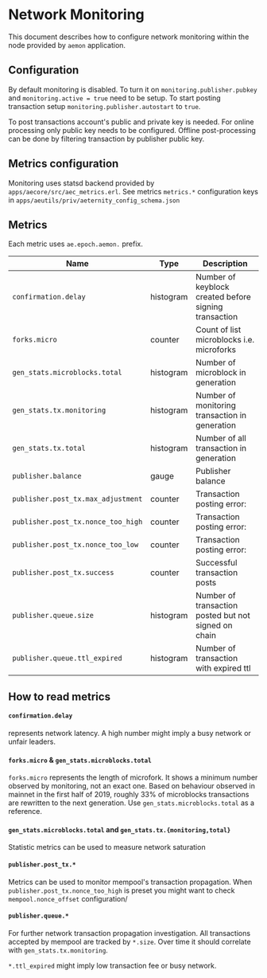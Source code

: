 # Network Monitoring

This document describes how to configure network monitoring within the node provided by `aemon` application.

## Configuration

By default monitoring is disabled. To turn it on `monitoring.publisher.pubkey` and `monitoring.active = true` need to be setup. To start posting transaction setup `monitoring.publisher.autostart` to `true`.

To post transactions account's public and private key is needed. For online processing only public key needs to be configured. Offline post-processing can be done by filtering transaction by publisher public key.

## Metrics configuration

Monitoring uses statsd backend provided by `apps/aecore/src/aec_metrics.erl`. See metrics `metrics.*` configuration keys in `apps/aeutils/priv/aeternity_config_schema.json`

## Metrics

Each metric uses `ae.epoch.aemon.` prefix.

Name                               | Type      | Description
---------------------------------- | --------- | ---
`confirmation.delay`               | histogram | Number of keyblock created before signing transaction
`forks.micro`                      | counter   | Count of list microblocks i.e. microforks
`gen_stats.microblocks.total`      | histogram | Number of microblock in generation
`gen_stats.tx.monitoring`          | histogram | Number of monitoring transaction in generation
`gen_stats.tx.total`               | histogram | Number of all transaction in generation
`publisher.balance`                | gauge     | Publisher balance
`publisher.post_tx.max_adjustment` | counter   | Transaction posting error:
`publisher.post_tx.nonce_too_high` | counter   | Transaction posting error:
`publisher.post_tx.nonce_too_low`  | counter   | Transaction posting error:
`publisher.post_tx.success`        | counter   | Successful transaction posts
`publisher.queue.size`             | histogram | Number of transaction posted but not signed on chain
`publisher.queue.ttl_expired`      | histogram | Number of transaction with expired ttl

## How to read metrics

#### `confirmation.delay`
represents network latency. A high number might imply a busy network or unfair leaders.

#### `forks.micro` & `gen_stats.microblocks.total`
`forks.micro` represents the length of microfork. It shows a minimum number observed by monitoring, not an exact one. Based on behaviour observed in mainnet in the first half of 2019, roughly 33% of microblocks transactions are rewritten to the next generation. Use `gen_stats.microblocks.total` as a reference.

#### `gen_stats.microblocks.total` and `gen_stats.tx.{monitoring,total}`
Statistic metrics can be used to measure network saturation

#### `publisher.post_tx.*`
Metrics can be used to monitor mempool's transaction propagation. When `publisher.post_tx.nonce_too_high` is preset you might want to check `mempool.nonce_offset` configuration/

#### `publisher.queue.*`
For further network transaction propagation investigation. All transactions accepted by mempool are tracked by `*.size`. Over time it should correlate with `gen_stats.tx.monitoring`.

`*.ttl_expired` might imply low transaction fee or busy network.
